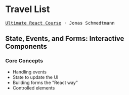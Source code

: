 # Travel List

<kbd>[Ultimate React Course](https://www.udemy.com/course/the-ultimate-react-course/learn/lecture/37350496#overview) &middot; Jonas Schmedtmann</kbd>

## State, Events, and Forms: Interactive Components

### Core Concepts

* Handling events
* State to update the UI
* Building forms the "React way"
* Controlled elements
